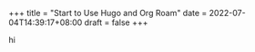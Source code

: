 +++
title = "Start to Use Hugo and Org Roam"
date = 2022-07-04T14:39:17+08:00
draft = false
+++

hi

